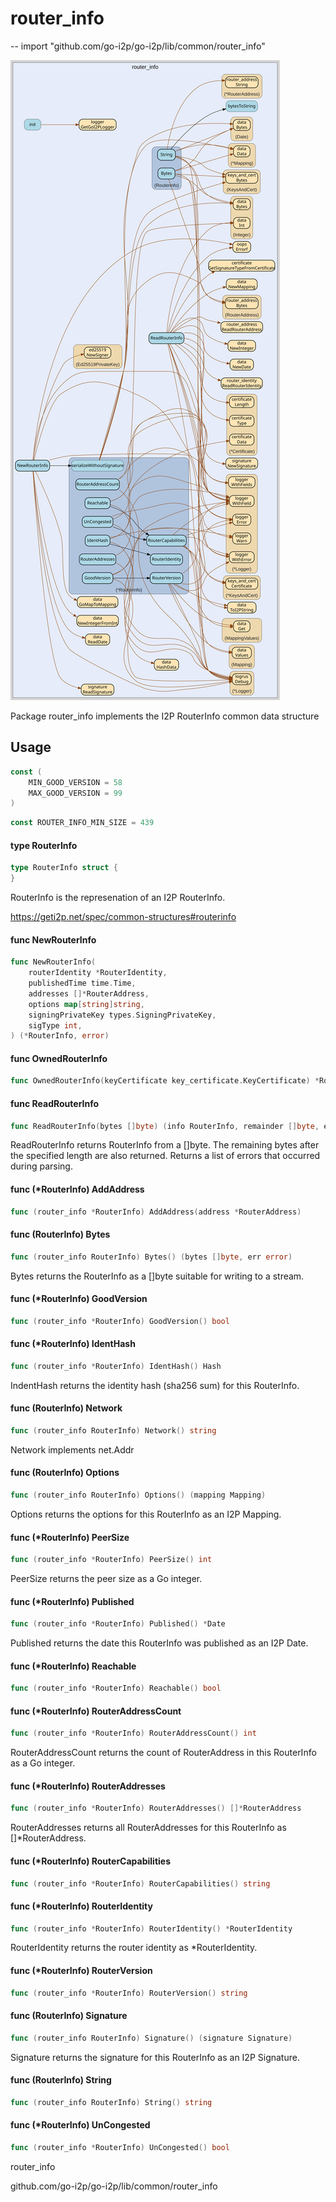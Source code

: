 # router_info
--
    import "github.com/go-i2p/go-i2p/lib/common/router_info"

![router_info.svg](router_info.svg)

Package router_info implements the I2P RouterInfo common data structure

## Usage

```go
const (
	MIN_GOOD_VERSION = 58
	MAX_GOOD_VERSION = 99
)
```

```go
const ROUTER_INFO_MIN_SIZE = 439
```

#### type RouterInfo

```go
type RouterInfo struct {
}
```

RouterInfo is the represenation of an I2P RouterInfo.

https://geti2p.net/spec/common-structures#routerinfo

#### func  NewRouterInfo

```go
func NewRouterInfo(
	routerIdentity *RouterIdentity,
	publishedTime time.Time,
	addresses []*RouterAddress,
	options map[string]string,
	signingPrivateKey types.SigningPrivateKey,
	sigType int,
) (*RouterInfo, error)
```

#### func  OwnedRouterInfo

```go
func OwnedRouterInfo(keyCertificate key_certificate.KeyCertificate) *RouterInfo
```

#### func  ReadRouterInfo

```go
func ReadRouterInfo(bytes []byte) (info RouterInfo, remainder []byte, err error)
```
ReadRouterInfo returns RouterInfo from a []byte. The remaining bytes after the
specified length are also returned. Returns a list of errors that occurred
during parsing.

#### func (*RouterInfo) AddAddress

```go
func (router_info *RouterInfo) AddAddress(address *RouterAddress)
```

#### func (RouterInfo) Bytes

```go
func (router_info RouterInfo) Bytes() (bytes []byte, err error)
```
Bytes returns the RouterInfo as a []byte suitable for writing to a stream.

#### func (*RouterInfo) GoodVersion

```go
func (router_info *RouterInfo) GoodVersion() bool
```

#### func (*RouterInfo) IdentHash

```go
func (router_info *RouterInfo) IdentHash() Hash
```
IndentHash returns the identity hash (sha256 sum) for this RouterInfo.

#### func (RouterInfo) Network

```go
func (router_info RouterInfo) Network() string
```
Network implements net.Addr

#### func (RouterInfo) Options

```go
func (router_info RouterInfo) Options() (mapping Mapping)
```
Options returns the options for this RouterInfo as an I2P Mapping.

#### func (*RouterInfo) PeerSize

```go
func (router_info *RouterInfo) PeerSize() int
```
PeerSize returns the peer size as a Go integer.

#### func (*RouterInfo) Published

```go
func (router_info *RouterInfo) Published() *Date
```
Published returns the date this RouterInfo was published as an I2P Date.

#### func (*RouterInfo) Reachable

```go
func (router_info *RouterInfo) Reachable() bool
```

#### func (*RouterInfo) RouterAddressCount

```go
func (router_info *RouterInfo) RouterAddressCount() int
```
RouterAddressCount returns the count of RouterAddress in this RouterInfo as a Go
integer.

#### func (*RouterInfo) RouterAddresses

```go
func (router_info *RouterInfo) RouterAddresses() []*RouterAddress
```
RouterAddresses returns all RouterAddresses for this RouterInfo as
[]*RouterAddress.

#### func (*RouterInfo) RouterCapabilities

```go
func (router_info *RouterInfo) RouterCapabilities() string
```

#### func (*RouterInfo) RouterIdentity

```go
func (router_info *RouterInfo) RouterIdentity() *RouterIdentity
```
RouterIdentity returns the router identity as *RouterIdentity.

#### func (*RouterInfo) RouterVersion

```go
func (router_info *RouterInfo) RouterVersion() string
```

#### func (RouterInfo) Signature

```go
func (router_info RouterInfo) Signature() (signature Signature)
```
Signature returns the signature for this RouterInfo as an I2P Signature.

#### func (RouterInfo) String

```go
func (router_info RouterInfo) String() string
```

#### func (*RouterInfo) UnCongested

```go
func (router_info *RouterInfo) UnCongested() bool
```



router_info 

github.com/go-i2p/go-i2p/lib/common/router_info
